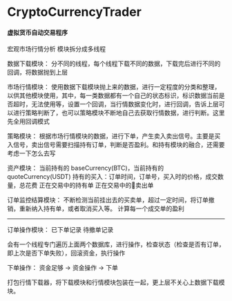 # CryptoCurrencyTrader

#### 虚拟货币自动交易程序


宏观市场行情分析
模块拆分成多线程

数据下载模块：
分不同的线程，每个线程下载不同的数据，下载完后进行不同的回调，将数据抛到上层

市场行情模块：
使用数据下载模块抛上来的数据，进行一定程度的分类和整理，以供其他模块使用，其中，每一类数据都有一个自己的状态标识，标识数据当前是否超时，无法使用等，设置一个回调，当行情数据变化时，进行回调，告诉上层可以进行策略判断了，也可以策略模块不断地自己去获取行情数据，进行判断。这里先全用回调模式

策略模块：
根据市场行情模块的数据，进行下单，产生卖入卖出信号。主要是买入信号，卖出信号需要扫描持有订单，判断是否盈利。和持有模块的融合，还需要考虑一下怎么去写

资产模块：
当前持有的 baseCurrency(BTC)，当前持有的 quoteCurrency(USDT)
持有的买入：订单时间，订单号，买入时的价格，成交数量，总花费
正在交易中的持有单
正在交易中的卖出单

订单监控结算模块：
不断检测当前挂出去的买卖单，超过一定时间，将订单撤销，重新纳入持有单，或者取消买入等。
计算每一个成交单的盈利


-----------------------------------------------------
订单操作模块：
已下单记录
待撤单记录

会有一个线程专门遍历上面两个数据库，进行操作，检查状态（检查是否有订单，即上次是否下单失败），回滚资金，执行操作


下单操作：
资金足够 -> 资金操作 -> 下单

打包行情下载器，将下载模块和行情模块包装在一起，更上层不关心上数据下载模块。